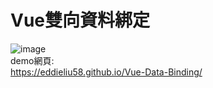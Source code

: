 # Vue雙向資料綁定<br/>
![image](https://github.com/EddieLiu58/Vue-Data-Binding/blob/master/img/%E9%9B%99%E5%90%91%E8%B3%87%E6%96%99%E7%B6%81%E5%AE%9A.PNG)<br/>
demo網頁:<br/>
https://eddieliu58.github.io/Vue-Data-Binding/
